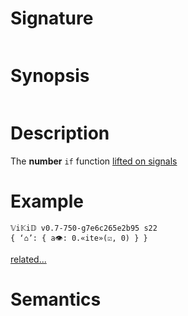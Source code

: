 # Signature
```vikid-signature
```

# Synopsis
```vikid-synopsis
```

# Description
The __number__ `if` function [lifted on signals](/refman/concepts/pure_functions)

# Example
```vikid-script
𝕍i𝕂i𝔻 v0.7-750-g7e6c265e2b95 s22
{ ‘⌂’: { a👁: 0.«ite»(☑, 0) } }
```


[related...](https://en.wikipedia.org/wiki/%3F:#Python)

# Semantics
